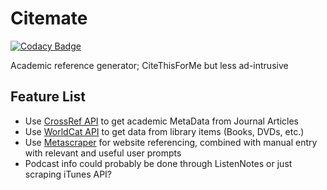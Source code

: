 # Citemate

[![Codacy Badge](https://api.codacy.com/project/badge/Grade/f0e99898f1084a1fb3abff9da15ec966)](https://app.codacy.com/app/honsaar/Citemate?utm_source=github.com&utm_medium=referral&utm_content=honsaar/Citemate&utm_campaign=Badge_Grade_Dashboard)

Academic reference generator; CiteThisForMe but less ad-intrusive

## Feature List
- Use [CrossRef API](https://github.com/CrossRef/rest-api-doc) to get academic MetaData from Journal Articles
- Use [WorldCat API](https://www.oclc.org/developer/develop/web-services/worldcat-search-api.en.html) to get data from library items (Books, DVDs, etc.)
- Use [Metascraper](https://metascraper.js.org/#/) for website referencing, combined with manual entry with relevant and useful user prompts
- Podcast info could probably be done through ListenNotes or just scraping iTunes API?
